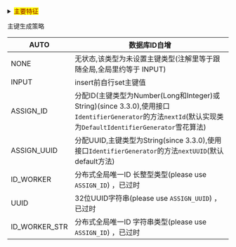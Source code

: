 <details>
  <summary><mark><font color=darkred>主要特征</font></mark></summary>
  <p> - 测试 测试测试</p>
  <pre><code>  
for i in a:
    print(i)
  </code></pre>
</details>




主键生成策略

| AUTO          | 数据库ID自增                                                 |
| ------------- | ------------------------------------------------------------ |
| NONE          | 无状态,该类型为未设置主键类型(注解里等于跟随全局,全局里约等于 INPUT) |
| INPUT         | insert前自行set主键值                                        |
| ASSIGN_ID     | 分配ID(主键类型为Number(Long和Integer)或String)(since 3.3.0),使用接口`IdentifierGenerator`的方法`nextId`(默认实现类为`DefaultIdentifierGenerator`雪花算法) |
| ASSIGN_UUID   | 分配UUID,主键类型为String(since 3.3.0),使用接口`IdentifierGenerator`的方法`nextUUID`(默认default方法) |
| ID_WORKER     | 分布式全局唯一ID 长整型类型(please use `ASSIGN_ID`)   ，已过时 |
| UUID          | 32位UUID字符串(please use `ASSIGN_UUID`)    ，已过时         |
| ID_WORKER_STR | 分布式全局唯一ID 字符串类型(please use `ASSIGN_ID`)    ，已过时 |

